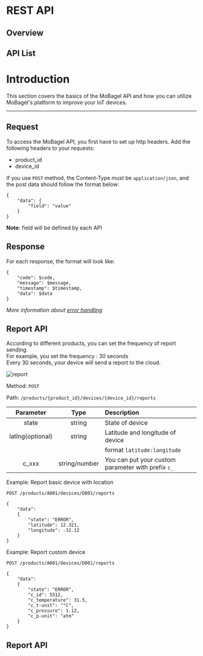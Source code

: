 # REST API

## Overview


## API List
# Introduction

This section covers the basics of the MoBagel API and how you can utilize MoBagel's platform to improve your IoT devices.


---

## Request
To access the MoBagel API, you first have to set up http headers. Add the following headers to your requests:

+ product_id
+ device_id

If you use `POST` method, the Content-Type must be `application/json`, and the post data should follow the format below:

    {
        "data": {
            "field": "value"
        }
    }

**Note:** field will be defined by each API

## Response
For each response, the format will look like:

    {
        "code": $code,
        "message": $message,
        "timestamp": $timestamp,
        "data": $data
    }

*More information about [error handling](error-handling.md)*

## Report API
According to different products, you can set the frequency of report sending.  
For example, you set the frequency : 30 seconds  
Every 30 seconds, your device will send a report to the cloud.

![report](../../img/docs/report.png)

Method: `POST`

Path: `/products/{product_id}/devices/{device_id}/reports`

| Parameter        | Type          | Description                       |
| :--:             | :-----:       | :----                             |
| state            | string        | State of device                   |
| latlng(optional) | string        | Latitude and longitude of device  |
|                  |               | format `latitude:longitude`       |
| c_xxx             | string/number | You can put your custom parameter with prefix `c_` |


Example: Report basic device with location  

```http
POST /products/A001/devices/D001/reports

{
    "data":
    {
        "state": "ERROR",
        "latitude": 12.321,
        "longitude": -32.12
    }
}
```

Example: Report custom device
```http
POST /products/A001/devices/D001/reports

{
    "data":
    {
        "state": "ERROR",
        "c_id": 5512,
        "c_temperature": 31.5,
        "c_t-unit": "°C",
        "c_pressure": 1.12,
        "c_p-unit": "atm"
    }
}
```



## Report API